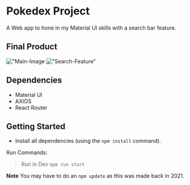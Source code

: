 # Pokedex Project

A Web app to hone in my Material UI skills with a search bar feature.

## Final Product

!["Main-Image]()
!["Search-Feature"]()


## Dependencies

- Material UI
- AXIOS
- React Router



## Getting Started

- Install all dependencies (using the `npm install` command).

Run Commands:

> Run in Dev `npm run start`

**Note** You may have to do an `npm update` as this was made back in 2021.

